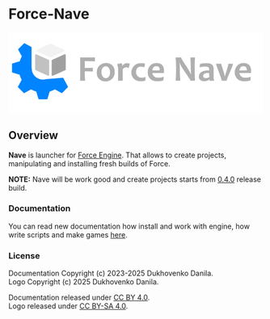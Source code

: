 # Force-Nave

![image](.github/ForceNaveHome.png)

## Overview

**Nave** is launcher for [Force Engine](https://github.com/KennyProgrammer/Force). That allows to create projects, manipulating and installing fresh builds of Force.

**NOTE:**
 Nave will be work good and create projects starts from [0.4.0](www.github.com/KennyProgrammer/Force/releases) release build. 

### Documentation
You can read new documentation how install and work with engine, how write scripts and make games [here](https://danil-dukhovenko.gitbook.io/force/).

### License

Documentation Copyright (c) 2023-2025 Dukhovenko Danila.\
Logo Copyright (c) 2025 Dukhovenko Danila.

Documentation released under [CC BY 4.0](https://creativecommons.org/licenses/by/4.0/).\
Logo released under [CC BY-SA 4.0](https://creativecommons.org/licenses/by-sa/4.0/).

